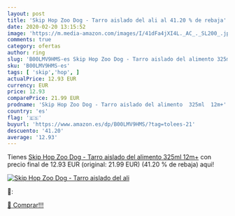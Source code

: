 ```yaml
---
layout: post
title: 'Skip Hop Zoo Dog - Tarro aislado del ali al 41.20 % de rebaja'
date: 2020-02-20 13:15:52
image: 'https://m.media-amazon.com/images/I/41dFa4jXI4L._AC_._SL200_.jpg'
comments: true
category: ofertas
author: ring
slug: 'B00LMV9HMS-es Skip Hop Zoo Dog - Tarro aislado del alimento 325ml 12m+'
sku: 'B00LMV9HMS-es'
tags: [ 'skip','hop', ]
actualPrice: 12.93 EUR
currency: EUR
price: 12.93
comparePrice: 21.99 EUR
prodname: 'Skip Hop Zoo Dog - Tarro aislado del alimento  325ml  12m+'
country: 'es'
flag: '🇪🇸'
buyurl: 'https://www.amazon.es/dp/B00LMV9HMS/?tag=tolees-21'
descuento: '41.20'
average: '12.93'
---
```


Tienes [Skip Hop Zoo Dog - Tarro aislado del alimento  325ml  12m+](https://www.amazon.es/dp/B00LMV9HMS/?tag=tolees-21) con precio final de  12.93 EUR (original: 21.99 EUR) (41.20 %  de rebaja) aqui!

[![Skip Hop Zoo Dog - Tarro aislado del ali](https://m.media-amazon.com/images/I/41dFa4jXI4L._AC_._SL200_.jpg)](https://www.amazon.es/dp/B00LMV9HMS/?tag=tolees-21)

🔎:


[🛒 Comprar!!!](https://www.amazon.es/dp/B00LMV9HMS/?tag=tolees-21)
